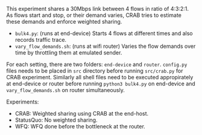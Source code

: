 This experiment shares a 30Mbps link between 4 flows in ratio of 4:3:2:1. As flows start and stop, or their demand varies, CRAB tries to estimate these demands and enforce weighted sharing.

- `bulk4.py`: (runs at end-device) Starts 4 flows at different times and also records traffic trace.
- `vary_flow_demands.sh`: (runs at wifi router) Varies the flow demands over time by throttling them at emulated sender.

For each setting, there are two folders: `end-device` and `router`. `config.py` files needs to be placed in `src` directory before running `src/crab.py` for CRAB experiment. Similarly all shell files need to be executed appropirately at end-device or router before running `python3 bulk4.py` on end-device and `vary_flow_demands.sh` on router simultaneously.

Experiments:

- CRAB: Weighted sharing using CRAB at the end-host.
- StatusQuo: No weighted sharing.
- WFQ: WFQ done before the bottleneck at the router.